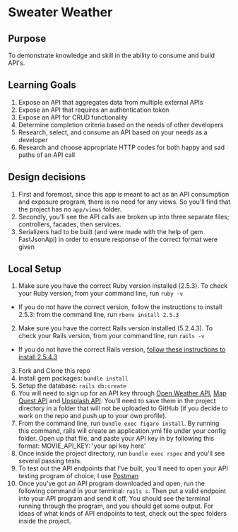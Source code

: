 # Sweater Weather

## Purpose

To demonstrate knowledge and skill in the ability to consume and build API's.

## Learning Goals

1. Expose an API that aggregates data from multiple external APIs
2. Expose an API that requires an authentication token
3. Expose an API for CRUD functionality
4. Determine completion criteria based on the needs of other developers
5. Research, select, and consume an API based on your needs as a developer
6. Research and choose appropriate HTTP codes for both happy and sad paths of an API call

## Design decisions

1. First and foremost, since this app is meant to act as an API consumption and exposure program, there is no need for any views. So you'll find that the project has no `app/views` folder.
2. Secondly, you'll see the API calls are broken up into three separate files; controllers, facades, then services.
3. Serializers had to be built (and were made with the help of gem FastJsonApi) in order to ensure response of the correct format were given


## Local Setup

1. Make sure you have the correct Ruby version installed (2.5.3). To check your Ruby version, from your command line, run `ruby -v`
  - If you do not have the correct version, follow the instructions to install 2.5.3: from the command line, run `rbenv install 2.5.3`
2. Make sure you have the correct Rails version installed (5.2.4.3). To check your Rails version, from your command line, run `rails -v`
  - If you do not have the correct Rails version, [follow these instructions to install 2.5.4.3](https://github.com/turingschool-examples/task_manager_rails/blob/master/rails_uninstall.md)
3. Fork and Clone this repo
4. Install gem packages: `bundle install`
5. Setup the database: `rails db:create`
6. You will need to sign up for an API key through [Open Weather API](https://openweathermap.org/), [Map Quest API](https://developer.mapquest.com/) and [Upsplash API](https://unsplash.com/developers). You'll need to save them in the project directory in a folder that will not be uploaded to GitHub (if you decide to work on the repo and push up to your own profile).
7. From the command line, run `bundle exec figaro install`. By running this command, rails will create an application.yml file under your config folder. Open up that file, and paste your API key in by following this format: MOVIE_API_KEY: 'your api key here'
8. Once inside the project directory, run `bundle exec rspec` and you'll see several passing tests.
9. To test out the API endpoints that I've built, you'll need to open your API testing program of choice, I use [Postman](https://www.postman.com/)
10. Once you've got an API program downloaded and open, run the following command in your terminal: `rails s`. Then put a valid endpoint into your API program and send it off. You should see the terminal running through the program, and you should get some output. For ideas of what kinds of API endpoints to test, check out the spec folders inside the project.

